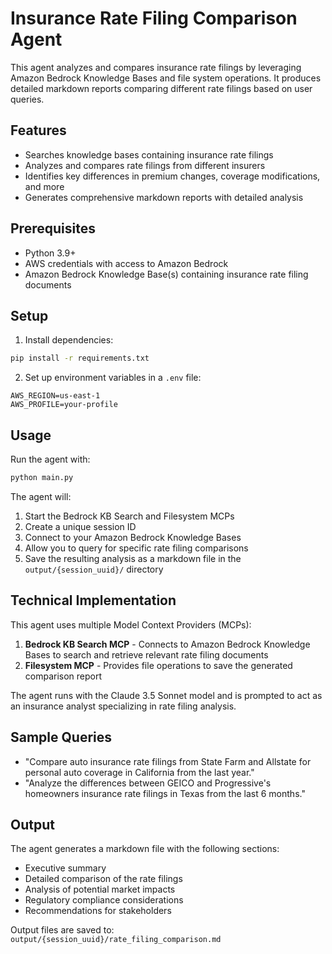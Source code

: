 # Insurance Rate Filing Comparison Agent

This agent analyzes and compares insurance rate filings by leveraging Amazon Bedrock Knowledge Bases and file system operations. It produces detailed markdown reports comparing different rate filings based on user queries.

## Features

- Searches knowledge bases containing insurance rate filings
- Analyzes and compares rate filings from different insurers
- Identifies key differences in premium changes, coverage modifications, and more
- Generates comprehensive markdown reports with detailed analysis

## Prerequisites

- Python 3.9+
- AWS credentials with access to Amazon Bedrock
- Amazon Bedrock Knowledge Base(s) containing insurance rate filing documents

## Setup

1. Install dependencies:
```bash
pip install -r requirements.txt
```

2. Set up environment variables in a `.env` file:
```
AWS_REGION=us-east-1
AWS_PROFILE=your-profile
```

## Usage

Run the agent with:

```bash
python main.py
```

The agent will:
1. Start the Bedrock KB Search and Filesystem MCPs
2. Create a unique session ID
3. Connect to your Amazon Bedrock Knowledge Bases
4. Allow you to query for specific rate filing comparisons
5. Save the resulting analysis as a markdown file in the `output/{session_uuid}/` directory

## Technical Implementation

This agent uses multiple Model Context Providers (MCPs):

1. **Bedrock KB Search MCP** - Connects to Amazon Bedrock Knowledge Bases to search and retrieve relevant rate filing documents
2. **Filesystem MCP** - Provides file operations to save the generated comparison report

The agent runs with the Claude 3.5 Sonnet model and is prompted to act as an insurance analyst specializing in rate filing analysis.

## Sample Queries

- "Compare auto insurance rate filings from State Farm and Allstate for personal auto coverage in California from the last year."
- "Analyze the differences between GEICO and Progressive's homeowners insurance rate filings in Texas from the last 6 months."

## Output

The agent generates a markdown file with the following sections:
- Executive summary
- Detailed comparison of the rate filings
- Analysis of potential market impacts
- Regulatory compliance considerations
- Recommendations for stakeholders

Output files are saved to: `output/{session_uuid}/rate_filing_comparison.md` 